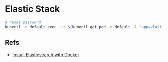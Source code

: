 # Elastic Stack

```bash
# reset password
kubectl -n default exec -it $(kubectl get pod -n default -l 'app=elasticsearch' -o jsonpath='{.items[0].metadata.name}') -- elasticsearch-reset-password -u elastic
```


## Refs

- [Install Elasticsearch with Docker](https://www.elastic.co/guide/en/elasticsearch/reference/8.1/docker.html)